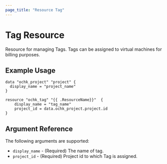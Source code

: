 ```yaml
---
page_title: "Resource Tag"
---
```


# Tag Resource

Resource for managing Tags. Tags can be assigned to virtual machines for billing purposes.

## Example Usage

```hcl
data "ochk_project" "project" {
  display_name = "project_name"
}

resource "ochk_tag" "{{ .ResourceName}}"  {
    display_name = "tag_name"
    project_id = data.ochk_project.project.id
}
```

## Argument Reference
The following arguments are supported:
* `display_name` - (Required) The name of tag.
* `project_id` - (Required) Project id to which Tag is assigned.

